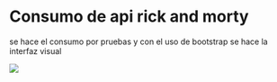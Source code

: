 <h1>Consumo de api rick and morty</h1>

<p>se hace el consumo por pruebas y con el uso de bootstrap se hace la interfaz visual</p>

<img src="page.png">